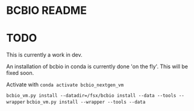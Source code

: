# BCBIO README

# TODO
This is currently a work in dev.

An installation of bcbio in conda is currently done 'on the fly'.
This will be fixed soon.

Activate with `conda activate bcbio_nextgen_vm`

`bcbio_vm.py install --datadir=/fsx/bcbio install --data --tools --wrapper`
`bcbio_vm.py install --wrapper --tools --data`